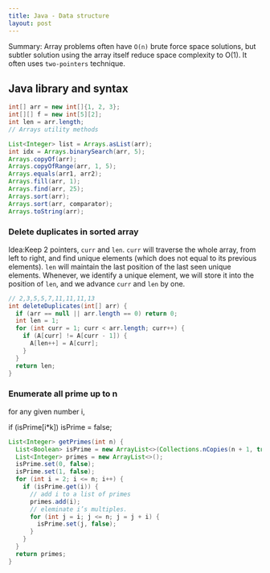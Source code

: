 ```yaml
---
title: Java - Data structure
layout: post
---
```


Summary: Array problems often have `O(n)` brute force space solutions, but subtler solution using the array itself reduce space complexity to O(1). It often uses `two-pointers` technique. 



## Java library and syntax 

```java
int[] arr = new int[]{1, 2, 3};
int[][] f = new int[5][2];
int len = arr.length; 
// Arrays utility methods

List<Integer> list = Arrays.asList(arr); 
int idx = Arrays.binarySearch(arr, 5);
Arrays.copyOf(arr); 
Arrays.copyOfRange(arr, 1, 5); 
Arrays.equals(arr1, arr2); 
Arrays.fill(arr, 1); 
Arrays.find(arr, 25); 
Arrays.sort(arr); 
Arrays.sort(arr, comparator); 
Arrays.toString(arr); 
```

### Delete duplicates in sorted array 

Idea:Keep 2 pointers, `curr` and `len`. `curr` will traverse the whole array, from left to right, and find unique elements (which does not equal to its previous elements). `len` will maintain the last position of the last seen unique elements. Whenever, we identify a unique element, we will store it into the position of `len`, and we advance `curr` and `len` by one. 

```java
// 2,3,5,5,7,11,11,11,13
int deleteDuplicates(int[] arr) {
  if (arr == null || arr.length == 0) return 0; 
  int len = 1; 
  for (int curr = 1; curr < arr.length; curr++) {
    if (A[curr] != A[curr - 1]) {
      A[len++] = A[curr];
    }
  }
  return len;
}
```

### Enumerate all prime up to n 

for any given number i, 

if (isPrime[i*k]) isPrime = false; 

```java
List<Integer> getPrimes(int n) {
  List<Boolean> isPrime = new ArrayList<>(Collections.nCopies(n + 1, true));
  List<Integer> primes = new ArrayList<>(); 
  isPrime.set(0, false); 
  isPrime.set(1, false); 
  for (int i = 2; i <= n; i++) {
    if (isPrime.get(i)) {
      // add i to a list of primes
      primes.add(i); 
      // eleminate i’s multiples.
      for (int j = i; j <= n; j = j + i) {
        isPrime.set(j, false); 
      }
    }
  }
  return primes;
}
```





